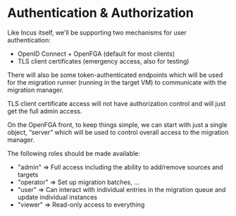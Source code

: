 Authentication & Authorization
==============================

Like Incus itself, we'll be supporting two mechanisms for user authentication:

  * OpenID Connect + OpenFGA (default for most clients)
  * TLS client certificates (emergency access, also for testing)

There will also be some token-authenticated endpoints which will be used for the migration runner (running in the target VM) to communicate with the migration manager.

TLS client certificate access will not have authorization control and will just get the full admin access.

On the OpenFGA front, to keep things simple, we can start with just a single object, “server” which will be used to control overall access to the migration manager.

The following roles should be made available:

  * "admin" => Full access including the ability to add/remove sources and targets
  * "operator" => Set up migration batches, ...
  * "user" => Can interact with individual entries in the migration queue and update individual instances
  * "viewer" => Read-only access to everything
